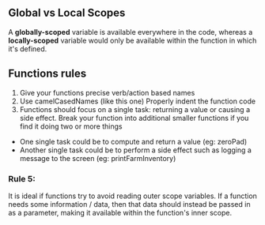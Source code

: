 ## Global vs Local Scopes

A **globally-scoped** variable is available everywhere in the code, whereas a **locally-scoped** variable would only be available within the function in which it's defined.

## Functions rules
1. Give your functions precise verb/action based names
2. Use camelCasedNames (like this one)
Properly indent the function code
3. Functions should focus on a single task: returning a value or causing a side effect. Break your function into additional smaller functions if you find it doing two or more things

- One single task could be to compute and return a value (eg: zeroPad)
- Another single task could be to perform a side effect such as logging a message to the screen (eg: printFarmInventory)

### Rule 5:

It is ideal if functions try to avoid reading outer scope variables. If a function needs some information / data, then that data should instead be passed in as a parameter, making it available within the function's inner scope.